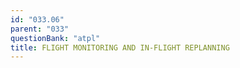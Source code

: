 ```yaml
---
id: "033.06"
parent: "033"
questionBank: "atpl"
title: FLIGHT MONITORING AND IN-FLIGHT REPLANNING
---
```

